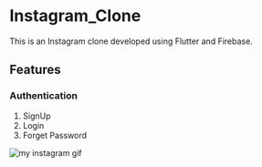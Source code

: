 # Instagram_Clone
This is an Instagram clone developed using Flutter and Firebase.

## Features
### Authentication

1. SignUp 
2. Login
3. Forget Password 





![my instagram gif](https://github.com/Priyanshu078/instagram_clone/assets/66347715/a72924d9-896f-46f2-a08b-7b5078093639)


